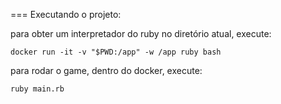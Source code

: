 === Executando o projeto:

para obter um interpretador do ruby no diretório atual, execute:

```
docker run -it -v "$PWD:/app" -w /app ruby bash
```

para rodar o game, dentro do docker, execute:

```
ruby main.rb
```

